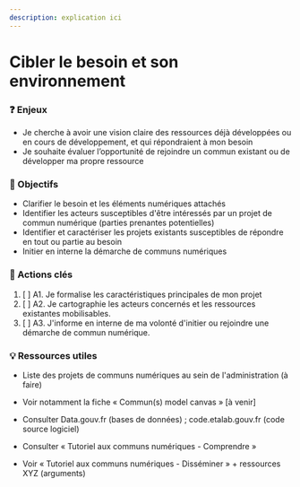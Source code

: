 ```yaml
---
description: explication ici
---
```


# Cibler le besoin et son environnement

### ❓ Enjeux

* Je cherche à avoir une vision claire des ressources déjà développées ou en cours de développement, et qui répondraient à mon besoin
* Je souhaite évaluer l’opportunité de rejoindre un commun existant ou de développer ma propre ressource

### 🎯 Objectifs

* Clarifier le besoin et les éléments numériques attachés
* Identifier les acteurs susceptibles d'être intéressés par un projet de commun numérique (parties prenantes potentielles)
* Identifier et caractériser les projets existants susceptibles de répondre en tout ou partie au besoin
* Initier en interne la démarche de communs numériques

### 📑 Actions clés

1. [ ] A1. Je formalise les caractéristiques principales de mon projet
1. [ ] A2. Je cartographie les acteurs concernés et les ressources existantes mobilisables.
1. [ ]  A3. J'informe en interne de ma volonté d'initier ou rejoindre une démarche de commun numérique.

### 💡 Ressources utiles

* Liste des projets de communs numériques au sein de l'administration (à faire)

* Voir notamment la fiche « Commun(s) model canvas » [à venir]

* Consulter Data.gouv.fr (bases de données) ; code.etalab.gouv.fr (code source logiciel)

* Consulter « Tutoriel aux communs numériques - Comprendre »

* Voir « Tutoriel aux communs numériques - Disséminer » + ressources XYZ (arguments)
